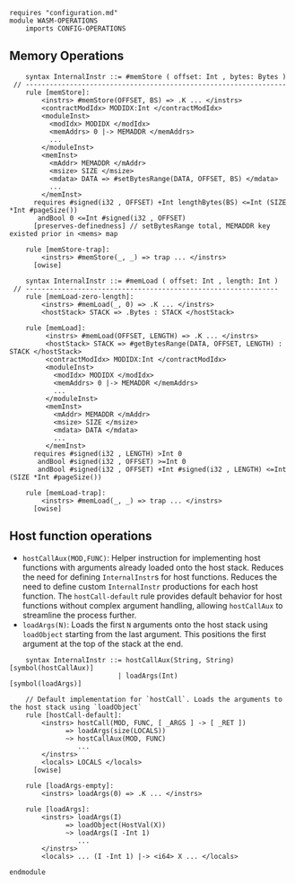 
```k
requires "configuration.md"
module WASM-OPERATIONS
    imports CONFIG-OPERATIONS
```

## Memory Operations

```k
    syntax InternalInstr ::= #memStore ( offset: Int , bytes: Bytes )
 // -----------------------------------------------------------------
    rule [memStore]:
        <instrs> #memStore(OFFSET, BS) => .K ... </instrs>
        <contractModIdx> MODIDX:Int </contractModIdx>
        <moduleInst>
          <modIdx> MODIDX </modIdx>
          <memAddrs> 0 |-> MEMADDR </memAddrs>
          ...
        </moduleInst>
        <memInst>
          <mAddr> MEMADDR </mAddr>
          <msize> SIZE </msize>
          <mdata> DATA => #setBytesRange(DATA, OFFSET, BS) </mdata>
          ...
        </memInst>
      requires #signed(i32 , OFFSET) +Int lengthBytes(BS) <=Int (SIZE *Int #pageSize())
       andBool 0 <=Int #signed(i32 , OFFSET)
      [preserves-definedness] // setBytesRange total, MEMADDR key existed prior in <mems> map

    rule [memStore-trap]:
        <instrs> #memStore(_, _) => trap ... </instrs>
      [owise]

    syntax InternalInstr ::= #memLoad ( offset: Int , length: Int )
 // ---------------------------------------------------------------
    rule [memLoad-zero-length]:
        <instrs> #memLoad(_, 0) => .K ... </instrs>
        <hostStack> STACK => .Bytes : STACK </hostStack>

    rule [memLoad]:
         <instrs> #memLoad(OFFSET, LENGTH) => .K ... </instrs>
         <hostStack> STACK => #getBytesRange(DATA, OFFSET, LENGTH) : STACK </hostStack>
         <contractModIdx> MODIDX:Int </contractModIdx>
         <moduleInst>
           <modIdx> MODIDX </modIdx>
           <memAddrs> 0 |-> MEMADDR </memAddrs>
           ...
         </moduleInst>
         <memInst>
           <mAddr> MEMADDR </mAddr>
           <msize> SIZE </msize>
           <mdata> DATA </mdata>
           ...
         </memInst>
      requires #signed(i32 , LENGTH) >Int 0
       andBool #signed(i32 , OFFSET) >=Int 0
       andBool #signed(i32 , OFFSET) +Int #signed(i32 , LENGTH) <=Int (SIZE *Int #pageSize())

    rule [memLoad-trap]:
        <instrs> #memLoad(_, _) => trap ... </instrs>
      [owise]
```

## Host function operations

- `hostCallAux(MOD,FUNC)`: Helper instruction for implementing host functions with arguments already loaded onto the
  host stack. Reduces the need for defining `InternalInstr`s for host functions. Reduces the need to define custom
  `InternalInstr` productions for each host function. The `hostCall-default` rule provides default behavior for host
  functions without complex argument handling, allowing `hostCallAux` to streamline the process further.
- `loadArgs(N)`: Loads the first `N` arguments onto the host stack using `loadObject` starting from the last argument.
  This positions the first argument at the top of the stack at the end.

```k
    syntax InternalInstr ::= hostCallAux(String, String)        [symbol(hostCallAux)]
                           | loadArgs(Int)                      [symbol(loadArgs)] 

    // Default implementation for `hostCall`. Loads the arguments to the host stack using `loadObject`
    rule [hostCall-default]:
        <instrs> hostCall(MOD, FUNC, [ _ARGS ] -> [ _RET ])
              => loadArgs(size(LOCALS))
              ~> hostCallAux(MOD, FUNC)
                 ...
        </instrs>
        <locals> LOCALS </locals>
      [owise]

    rule [loadArgs-empty]:
        <instrs> loadArgs(0) => .K ... </instrs>
    
    rule [loadArgs]:
        <instrs> loadArgs(I)
              => loadObject(HostVal(X))
              ~> loadArgs(I -Int 1)
                 ...
        </instrs>
        <locals> ... (I -Int 1) |-> <i64> X ... </locals>

```

```k
endmodule
```